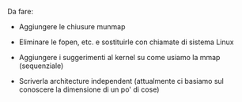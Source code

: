 Da fare:

* Aggiungere le chiusure munmap

* Eliminare le fopen, etc. e sostituirle con chiamate di sistema Linux

* Aggiungere i suggerimenti al kernel su come usiamo la mmap (sequenziale)

* Scriverla architecture independent (attualmente ci basiamo sul conoscere la dimensione di un po' di cose)
